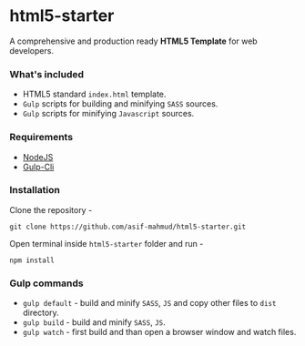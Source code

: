 # html5-starter

A comprehensive and production ready **HTML5 Template** for web developers.
 
### What's included 

- HTML5 standard `index.html` template.
- `Gulp` scripts for building and minifying `SASS` sources.
- `Gulp` scripts for minifying `Javascript` sources.

### Requirements

- [NodeJS](https://nodejs.org/en/)
- [Gulp-Cli](http://gulpjs.com/)

### Installation

Clone the repository -

`git clone https://github.com/asif-mahmud/html5-starter.git`

Open terminal inside `html5-starter` folder and run -

`npm install`

### Gulp commands 

- `gulp default` - build and minify `SASS`, `JS` and copy other files to `dist` directory.
- `gulp build` - build and minify `SASS`, `JS`.
- `gulp watch` - first build and than open a browser window and watch files.
